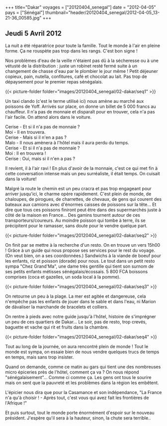 +++
title="Dakar"
voyages = ["20120404_senegal"]
date = "2012-04-05"
pays = ["Sénégal"]
thumbnail="header/20120404_senegal/2012-04-05_13-21-36_00585.jpg"
+++

## Jeudi 5 Avril 2012 

La nuit a été réparatrice pour toute la famille. Tout le monde à l'air en pleine forme. Ça ne rouspète pas trop dans les rangs. C'est bon signe !

Nos problèmes d'eau de la veille n'étaient pas dû à la sécheresse ou à une vétusté de la distribution : juste un robinet resté fermé suite à un changement de chasse d'eau par le plombier le jour même ! Petit déjeuner copieux, pain, nutella, confitures, café et chocolat au lait. Pas trop de dépaysement pour le premier repas sénégalais. 

{{< picture-folder folder="images/20120404_senegal/02-dakar/seq1"  >}}

Un taxi clando (c'est le terme utilisé ici) nous amène au marché aux poissons de Yoff. Arrivés sur place, on donne un billet de 5 000 francs au chauffeur. Il n'a pas de monnaie et disparaît pour en trouver, cela n'a pas l'air facile. On attend alors dans le voiture.

Cerise - Et si il n'a pas de monnaie ?\
Moi - Il en trouvera. \
Cerise - Mais si il n'en a pas ?\
Malo - Il nous amènera à l'hôtel mais il aura perdu du temps.\
Cerise - Et si il n'a pas de monnaie ?\
Moi : Il en trouvera !\
Cerise : Oui, mais si il n'en a pas ? 

Il revient, il à l'air ravi ! En plus d'avoir de la monnaie, c'est ce qui met fin à cette conversation intense mais un peu surréaliste, il était temps. On cuisait dans la voiture!

Malgré la route le chemin est un peu cracra et pas trop engageant pour arriver jusqu'ici, le charme opère rapidement. C'est plein de monde, de chaloupes, de pirogues, de charrettes, de chevaux, de gens qui courent des bateaux aux camions avec d'énormes caisses de poissons sur la tête... Et dire que tous ces poissons finiront peut être dans des supermarchés juste à côté de la maison en France... Des gamins tournent autour de ces transporteurs/coureurs. Au moindre poisson qui tombe à terre, ils se précipitent pour le ramasser, sans doute pour le vendre quelque part.

{{< picture-folder folder="images/20120404_senegal/02-dakar/seq2"  >}}


On finit par se mettre à la recherche d'un resto. On en trouve un vers 15h00 ! Grâce à un guide qui nous propose ses services pour le rest du voyage. (On veut bien, on a ses coordonnées.) Sandwichs à la viande de boeuf pour les enfants, riz et poisson (dorade) pour nous. Le tout dans un petit resto sympa "Chez Grand'Ma", une dame très gentille qui tient son surnom de ses petits enfants métisses sénégalais/écossais. 5 800 FCA boissons comprises (coca et gazelles, un soda local à la pomme).

{{< picture-folder folder="images/20120404_senegal/02-dakar/seq3"  >}}

On retourne un peu à la plage. La mer est agitée et dangereuse, cela n'empêche pas les enfants de jouer dans le sable et dans l'eau, ni Marion de dávaliser la marchande de bracelets et colliers.

On rentre à pieds avec notre guide jusqu'à l'hôtel, histoire de s'imprégner un peu de ces quartiers de Dakar... Le soir, pas de resto, trop crevés, baguette et vache qui rit et fruits dans la chambre.

{{< picture-folder folder="images/20120404_senegal/02-dakar/seq4"  >}}

Tout au long de la journée, on aura rencontré plein de monde ! Tout le monde est sympa, on essaie bien de nous vendre quelques trucs de temps en temps, mais sans trop insister.

Quand on demande, comme ce matin au gars qui tient une des nombreuses micro épiceries près de l'hôtel, comment ça va ? On nous répond "sénégalaisement"... Comme ci comme ça. Les gens ont tous le sourire mais on sent que la pauvreté et les problèmes dans la région les embêtent. 

L'épicier nous dira que pour la Casamance et son indépendance, "La France n'a qu'à choisir ! - Après tout, c'est vous qui avez fait les frontières de l'Afrique !" 

Et puis surtout, tout le monde porte énormément d'espoir sur le nouveau président. J'espère qu'il sera à la hauteur, sinon, la chute sera terrible..



